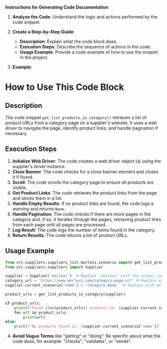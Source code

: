 **Instructions for Generating Code Documentation**

1. **Analyze the Code**: Understand the logic and actions performed by the code snippet.

2. **Create a Step-by-Step Guide**:
    - **Description**: Explain what the code block does.
    - **Execution Steps**: Describe the sequence of actions in the code.
    - **Usage Example**: Provide a code example of how to use the snippet in the project.

3. **Example**:

How to Use This Code Block
=========================================================================================

Description
-------------------------
The code snippet `get_list_products_in_category()` retrieves a list of product URLs from a category page on a supplier's website. It uses a web driver to navigate the page, identify product links, and handle pagination if necessary. 

Execution Steps
-------------------------
1. **Initialize Web Driver**: The code creates a web driver object (`d`) using the supplier's driver instance. 
2. **Close Banner**: The code checks for a close banner element and closes it if found.
3. **Scroll**: The code scrolls the category page to ensure all products are visible.
4. **Get Product Links**: The code retrieves the product links from the page and stores them in a list.
5. **Handle Empty Results**: If no product links are found, the code logs a warning and returns `None`.
6. **Handle Pagination**: The code checks if there are more pages in the category and, if so, it iterates through the pages, retrieving product links from each page until all pages are processed.
7. **Log Result**: The code logs the number of items found in the category.
8. **Return Results**: The code returns a list of product URLs.

Usage Example
-------------------------

```python
from src.suppliers.suppliers_list.morlevi.scenario import get_list_products_in_category
from src.suppliers.suppliers import Supplier

supplier = Supplier('morlevi')  # Replace 'morlevi' with the actual supplier name
category_url = 'https://www.morlevi.com/category-page-url' # Replace with actual category URL
supplier.current_scenario['name'] = 'Category Name'  # Replace with actual category name

product_urls = get_list_products_in_category(supplier) 

if product_urls:
    print(f"Found {len(product_urls)} products in '{supplier.current_scenario['name']}':")
    for url in product_urls:
        print(url) 
else:
    print(f"No products found in '{supplier.current_scenario['name']}'.")
```

4. **Avoid Vague Terms** like "getting" or "doing". Be specific about what the code does, for example: "checks", "validates", or "sends".